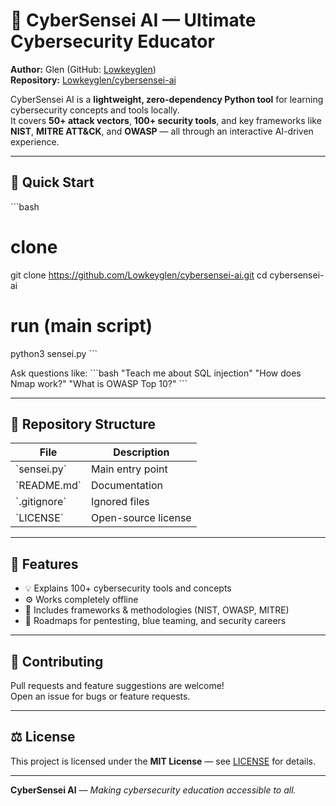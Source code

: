 # 🚀 CyberSensei AI — Ultimate Cybersecurity Educator

**Author:** Glen (GitHub: [Lowkeyglen](https://github.com/Lowkeyglen))  
**Repository:** [Lowkeyglen/cybersensei-ai](https://github.com/Lowkeyglen/cybersensei-ai)

CyberSensei AI is a **lightweight, zero-dependency Python tool** for learning cybersecurity concepts and tools locally.  
It covers **50+ attack vectors**, **100+ security tools**, and key frameworks like **NIST**, **MITRE ATT&CK**, and **OWASP** — all through an interactive AI-driven experience.

---

## 🧠 Quick Start

\`\`\`bash
# clone
git clone https://github.com/Lowkeyglen/cybersensei-ai.git
cd cybersensei-ai

# run (main script)
python3 sensei.py
\`\`\`

Ask questions like:
\`\`\`bash
"Teach me about SQL injection"
"How does Nmap work?"
"What is OWASP Top 10?"
\`\`\`

---

## 📂 Repository Structure

| File | Description |
|------|--------------|
| \`sensei.py\` | Main entry point |
| \`README.md\` | Documentation |
| \`.gitignore\` | Ignored files |
| \`LICENSE\` | Open-source license |

---

## 🧰 Features

- 💡 Explains 100+ cybersecurity tools and concepts  
- ⚙️ Works completely offline  
- 📘 Includes frameworks & methodologies (NIST, OWASP, MITRE)  
- 🧭 Roadmaps for pentesting, blue teaming, and security careers  

---

## 🤝 Contributing

Pull requests and feature suggestions are welcome!  
Open an issue for bugs or feature requests.

---

## ⚖️ License

This project is licensed under the **MIT License** — see [LICENSE](LICENSE) for details.

---

**CyberSensei AI** — *Making cybersecurity education accessible to all.*
